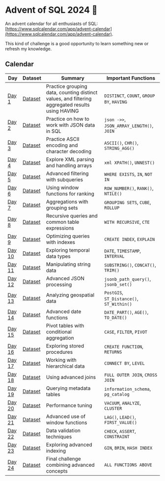 # Advent of SQL 2024 🎄

An advent calendar for all enthusiasts of SQL: [https://www.sqlcalendar.com/app/advent-calendar](https://www.sqlcalendar.com/app/advent-calendar).

This kind of challenge is a good opportunity to learn something new or refresh my knowledge.

## Calendar

| Day   | Dataset                         | Summary                                                     | Important Functions                    |
|-------|---------------------------------|-------------------------------------------------------------|----------------------------------------|
| [Day 1](day_01.sql)  | [Dataset](dataset/day_01_dataset.sql)  | Practice grouping data, counting distinct values, and filtering aggregated results using HAVING     | `DISTINCT`, `COUNT`, `GROUP BY`, `HAVING`          |
| [Day 2](day_02.sql)  | [Dataset](dataset/day_02_dataset.sql)  | Practice on how to work with JSON data in SQL              | `json ->>`, `JSON_ARRAY_LENGTH()`, `JOIN` |
| [Day 3](day_03.sql)  | [Dataset](dataset/day_03_dataset.sql)  | Practice ASCII encoding and character decoding             | `ASCII()`, `CHR()`, `STRING_AGG()`     |
| [Day 4](day_04.sql)  | [Dataset](dataset/day_04_dataset.sql)  | Explore XML parsing and handling arrays                    | `xml XPATH()`, `UNNEST()`              |
| [Day 5](day_05.sql)  | [Dataset](dataset/day_05_dataset.sql)  | Advanced filtering with subqueries                         | `WHERE EXISTS`, `IN`, `NOT IN`         |
| [Day 6](day_06.sql)  | [Dataset](dataset/day_06_dataset.sql)  | Using window functions for ranking                         | `ROW_NUMBER()`, `RANK()`, `NTILE()`    |
| [Day 7](day_07.sql)  | [Dataset](dataset/day_07_dataset.sql)  | Aggregations with grouping sets                            | `GROUPING SETS`, `CUBE`, `ROLLUP`      |
| [Day 8](day_08.sql)  | [Dataset](dataset/day_08_dataset.sql)  | Recursive queries and common table expressions             | `WITH RECURSIVE`, `CTE`                |
| [Day 9](day_09.sql)  | [Dataset](dataset/day_09_dataset.sql)  | Optimizing queries with indexes                            | `CREATE INDEX`, `EXPLAIN`              |
| [Day 10](day_10.sql) | [Dataset](dataset/day_10_dataset.sql) | Exploring temporal data types                              | `DATE`, `TIMESTAMP`, `INTERVAL`        |
| [Day 11](day_11.sql) | [Dataset](dataset/day_11_dataset.sql) | Manipulating string data                                   | `SUBSTRING()`, `CONCAT()`, `TRIM()`    |
| [Day 12](day_12.sql) | [Dataset](dataset/day_12_dataset.sql) | Advanced JSON processing                                   | `jsonb_path_query()`, `jsonb_set()`    |
| [Day 13](day_13.sql) | [Dataset](dataset/day_13_dataset.sql) | Analyzing geospatial data                                 | `PostGIS`, `ST_Distance()`, `ST_Within()` |
| [Day 14](day_14.sql) | [Dataset](dataset/day_14_dataset.sql) | Advanced date functions                                   | `DATE_PART()`, `AGE()`, `TO_DATE()`    |
| [Day 15](day_15.sql) | [Dataset](dataset/day_15_dataset.sql) | Pivot tables with conditional aggregation                 | `CASE`, `FILTER`, `PIVOT`              |
| [Day 16](day_16.sql) | [Dataset](dataset/day_16_dataset.sql) | Exploring stored procedures                               | `CREATE FUNCTION`, `RETURNS`           |
| [Day 17](day_17.sql) | [Dataset](dataset/day_17_dataset.sql) | Working with hierarchical data                           | `CONNECT BY`, `LEVEL`                  |
| [Day 18](day_18.sql) | [Dataset](dataset/day_18_dataset.sql) | Using advanced joins                                     | `FULL OUTER JOIN`, `CROSS JOIN`        |
| [Day 19](day_19.sql) | [Dataset](dataset/day_19_dataset.sql) | Querying metadata tables                                 | `information_schema`, `pg_catalog`     |
| [Day 20](day_20.sql) | [Dataset](dataset/day_20_dataset.sql) | Performance tuning                                       | `VACUUM`, `ANALYZE`, `CLUSTER`         |
| [Day 21](day_21.sql) | [Dataset](dataset/day_21_dataset.sql) | Advanced use of window functions                         | `LAG()`, `LEAD()`, `FIRST_VALUE()`     |
| [Day 22](day_22.sql) | [Dataset](dataset/day_22_dataset.sql) | Data validation techniques                               | `CHECK`, `ASSERT`, `CONSTRAINT`        |
| [Day 23](day_23.sql) | [Dataset](dataset/day_23_dataset.sql) | Exploring advanced indexing                              | `GIN`, `BRIN`, `HASH INDEX`            |
| [Day 24](day_24.sql) | [Dataset](dataset/day_24_dataset.sql) | Final challenge combining advanced concepts              | `ALL FUNCTIONS ABOVE`                  |




